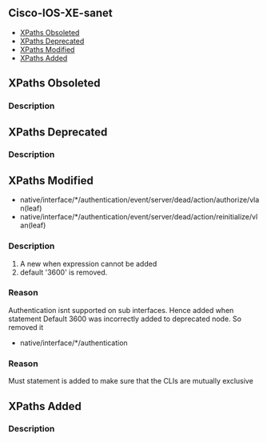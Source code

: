 ## Cisco-IOS-XE-sanet


- [XPaths Obsoleted](#xpaths-obsoleted)
- [XPaths Deprecated](#xpaths-deprecated)
- [XPaths Modified](#xpaths-modified)
- [XPaths Added](#xpaths-added)

## XPaths Obsoleted

### Description

## XPaths Deprecated

### Description

## XPaths Modified

- native/interface/*/authentication/event/server/dead/action/authorize/vlan(leaf)
- native/interface/*/authentication/event/server/dead/action/reinitialize/vlan(leaf)

### Description

1. A new when expression cannot be added
2. default '3600' is removed.

### Reason

Authentication isnt supported on sub interfaces. Hence added when statement
Default 3600 was incorrectly added to deprecated node. So removed it


- native/interface/\*/authentication

### Reason

Must statement is added to make sure that the CLIs are mutually exclusive

## XPaths Added

### Description
